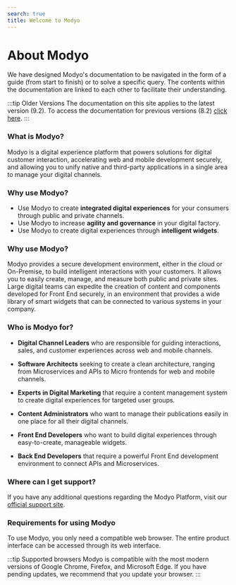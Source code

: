```yaml
---
search: true
title: Welcome to Modyo
---
```


# About Modyo

We have designed Modyo's documentation to be navigated in the form of a guide (from start to finish) or to solve a specific query. The contents within the documentation are linked to each other to facilitate their understanding.

:::tip Older Versions
The documentation on this site applies to the latest version (9.2). To access the documentation for previous versions (8.2) [click here](/assets/pdf/Modyo82Docs.pdf). 
:::

### What is Modyo?

Modyo is a digital experience platform that powers solutions for digital customer interaction, accelerating web and mobile development securely, and allowing you to unify native and third-party applications in a single area to manage your digital channels.

### Why use Modyo?

* Use Modyo to create **integrated digital experiences** for your consumers through public and private channels.
* Use Modyo to increase **agility and governance** in your digital factory.
* Use Modyo to create digital experiences through **intelligent widgets**.

### Why use Modyo?

Modyo provides a secure development environment, either in the cloud or On-Premise, to build intelligent interactions with your customers. It allows you to easily create, manage, and measure both public and private sites. Large digital teams can expedite the creation of content and components developed for Front End securely, in an environment that provides a wide library of smart widgets that can be connected to various systems in your company.

### Who is Modyo for?

* **Digital Channel Leaders** who are responsible for guiding interactions, sales, and customer experiences across web and mobile channels.

* **Software Architects** seeking to create a clean architecture, ranging from Microservices and APIs to Micro frontends for web and mobile channels.

* **Experts in Digital Marketing** that require a content management system to create digital experiences for targeted user groups.

* **Content Administrators** who want to manage their publications easily in one place for all their digital channels.

* **Front End Developers** who want to build digital experiences through easy-to-create, manageable widgets.

* **Back End Developers** that require a powerful Front End development environment to connect APIs and Microservices.

### Where can I get support?

If you have any additional questions regarding the Modyo Platform, visit our [official support site](https://support.modyo.com/hc/en-us).

### Requirements for using Modyo

To use Modyo, you only need a compatible web browser. The entire product interface can be accessed through its web interface.

:::tip Supported browsers
Modyo is compatible with the most modern versions of Google Chrome, Firefox, and Microsoft Edge.
If you have pending updates, we recommend that you update your browser.
:::